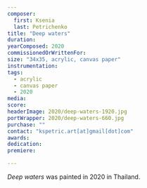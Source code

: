 ```yaml
---
composer:
  first: Ksenia
  last: Petrichenko
title: "Deep waters"
duration:
yearComposed: 2020
commissionedOrWrittenFor:
size: "34x35, acrylic, canvas paper"
instrumentation:
tags:
  - acrylic
  - canvas paper
  - 2020
media:
score:
headerImage: 2020/deep-waters-1920.jpg
portWrapper: 2020/deep-waters-660.jpg
purchase: ""
contact: "kspetric.art[at]gmail[dot]com"
awards:
dedication:
premiere:

---
```

*Deep waters* was painted in 2020 in Thailand.
<br><Br>
